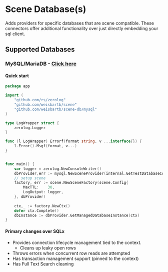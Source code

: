 # Scene Database(s)

Adds providers for specific databases that are scene compatible.
These connectors offer additional functionality over just directly embedding your sql client.

## Supported Databases

### MySQL/MariaDB - [Click here](./mysql)
#### Quick start

```go
package app

import (
	"github.com/rs/zerolog"
	"github.com/weisbartb/scene"
	"github.com/weisbartb/scene-db/mysql"
)

type LogWrapper struct {
	zerolog.Logger
}

func (l LogWrapper) Errorf(format string, v ...interface{}) {
	l.Error().Msgf(format, v...)
}


func main() {
	var logger = zerolog.NewConsoleWriter()
	dbProvider,err := mysql.NewSceneProvider(internal.GetTestDatabaseConfiguration(), LogWrapper{Logger:logger})
	// setup scene
	factory, err := scene.NewSceneFactory(scene.Config{
		MaxTTL:    30,
		LogOutput: logger,
	}, dbProvider)
	
	ctx,_ := factory.NewCtx()
	defer ctx.Complete()
	dbInstance := dbProvider.GetManagedDatabaseInstance(ctx)
}
```
#### Primary changes over SQLx
- Provides connection lifecycle management tied to the context.
  - Cleans up leaky open rows
- Throws errors when concurrent row reads are attempted
- Has transaction management support (pinned to the context)
- Has Full Text Search cleaning